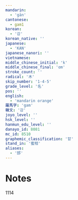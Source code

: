 ```yaml
---
mandarin:
  - 'gān'
cantonese:
  - gam1
korean:
  - '감'
korean_native: ''
japanese:
  - 'KAN'
japanese_nanori: ''
vietnamese:
middle_chinese_initial: 'k'
middle_chinese_final: 'ɑm'
stroke_count: ''
radical: '木'
skip_number: '1-4-5'
grade_level: '名'
pos: ''
english:
  - 'mandarin orange'
羅馬字: 'gam'
韓文: '감'
joyo_level: ''
hsk_level: ''
hanmun_edu_level: ''
danayo_id: 8081
mc_id: 8510
graphemic_classification: '甘'
stand_in: '蜜柑'
aliases:
  - '邯'
---
```


# Notes
1114
